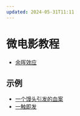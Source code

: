 ```yaml
---
updated: 2024-05-31T11:11
---
```

# 微电影教程
- [余晖效应](https://www.leiphone.com/category/zhuanlan/L02F7eFiKSi9sWL0.html)

## 示例
- [一个馒头引发的血案](https://www.youtube.com/watch?v=jru9HYZOvuQ)
- [一触即发]()